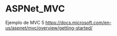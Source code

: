 # ASPNet_MVC
Ejemplo de MVC 5
https://docs.microsoft.com/en-us/aspnet/mvc/overview/getting-started/
